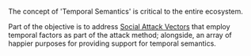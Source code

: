 The concept of 'Temporal Semantics' is critical to the entire ecosystem. 

Part of the objective is to address [Social Attack Vectors](Safety%20Protocols/Social%20Factors/Social%20Attack%20Vectors.md) that employ temporal factors as part of the attack method; alongside, an array of happier purposes for providing support for temporal semantics.

